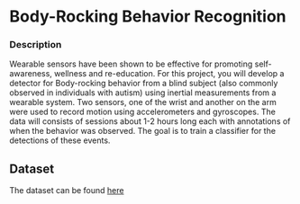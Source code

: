 # Body-Rocking Behavior Recognition

### Description
Wearable sensors have been shown to be effective for promoting self-awareness, wellness and re-education. For this project, you
will develop a detector for Body-rocking behavior from a blind subject (also commonly observed in individuals with autism) using
inertial measurements from a wearable system. Two sensors, one of the wrist and another on the arm were used to record motion using accelerometers and gyroscopes. The data will consists of sessions about 1-2 hours long each with
annotations of when the behavior was observed. The goal is to train a classifier for the detections of these events.

## Dataset
The dataset can be found [here]()
